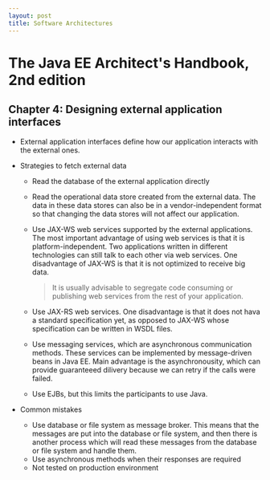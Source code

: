 ```yaml
---
layout: post
title: Software Architectures
---
```

# The Java EE Architect's Handbook, 2nd edition

## Chapter 4: Designing external application interfaces

- External application interfaces define how our application interacts with the external ones.

- Strategies to fetch external data
  - Read the database of the external application directly
  - Read the operational data store created from the external data. The data in these data stores can also be in a vendor-independent format so that changing the data stores will not affect our application.
  - Use JAX-WS web services supported by the external applications. The most important advantage of using web services is that it is platform-independent. Two applications written in different technologies can still talk to each other via web services. One disadvantage of JAX-WS is that it is not optimized to receive big data.
  
    > It is usually advisable to segregate code consuming or publishing web services from the rest of your application.

  - Use JAX-RS web services. One disadvantage is that it does not hava a standard specification yet, as opposed to JAX-WS whose specification can be written in WSDL files.
  - Use messaging services, which are asynchronous communication methods. These services can be implemented by message-driven beans in Java EE. Main advantage is the asynchronousity, which can provide guaranteeed dilivery because we can retry if the calls were failed.
  - Use EJBs, but this limits the participants to use Java.

- Common mistakes
  - Use database or file system as message broker. This means that the messages are put into the database or file system, and then there is another process which will read these messages from the database or file system and handle them.
  - Use asynchronous methods when their responses are required
  - Not tested on production environment
